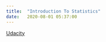 ```yaml
---
title:  "Introduction To Statistics"
date:   2020-08-01 05:37:00
---
```


[Udacity](https://www.udacity.com/course/intro-to-statistics--st101)

